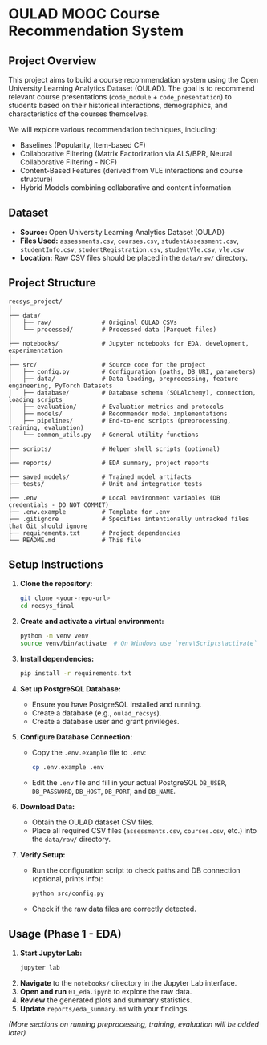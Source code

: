 # OULAD MOOC Course Recommendation System

## Project Overview

This project aims to build a course recommendation system using the Open University Learning Analytics Dataset (OULAD). The goal is to recommend relevant course presentations (`code_module` + `code_presentation`) to students based on their historical interactions, demographics, and characteristics of the courses themselves.

We will explore various recommendation techniques, including:
- Baselines (Popularity, Item-based CF)
- Collaborative Filtering (Matrix Factorization via ALS/BPR, Neural Collaborative Filtering - NCF)
- Content-Based Features (derived from VLE interactions and course structure)
- Hybrid Models combining collaborative and content information

## Dataset

- **Source:** Open University Learning Analytics Dataset (OULAD)
- **Files Used:** `assessments.csv`, `courses.csv`, `studentAssessment.csv`, `studentInfo.csv`, `studentRegistration.csv`, `studentVle.csv`, `vle.csv`
- **Location:** Raw CSV files should be placed in the `data/raw/` directory.

## Project Structure

```
recsys_project/
│
├── data/
│   ├── raw/              # Original OULAD CSVs
│   └── processed/        # Processed data (Parquet files)
│
├── notebooks/            # Jupyter notebooks for EDA, development, experimentation
│
├── src/                  # Source code for the project
│   ├── config.py         # Configuration (paths, DB URI, parameters)
│   ├── data/             # Data loading, preprocessing, feature engineering, PyTorch Datasets
│   ├── database/         # Database schema (SQLAlchemy), connection, loading scripts
│   ├── evaluation/       # Evaluation metrics and protocols
│   ├── models/           # Recommender model implementations
│   ├── pipelines/        # End-to-end scripts (preprocessing, training, evaluation)
│   └── common_utils.py   # General utility functions
│
├── scripts/              # Helper shell scripts (optional)
│
├── reports/              # EDA summary, project reports
│
├── saved_models/         # Trained model artifacts
├── tests/                # Unit and integration tests
│
├── .env                  # Local environment variables (DB credentials - DO NOT COMMIT)
├── .env.example          # Template for .env
├── .gitignore            # Specifies intentionally untracked files that Git should ignore
├── requirements.txt      # Project dependencies
└── README.md             # This file
```

## Setup Instructions

1.  **Clone the repository:**
    ```bash
    git clone <your-repo-url>
    cd recsys_final
    ```

2.  **Create and activate a virtual environment:**
    ```bash
    python -m venv venv
    source venv/bin/activate  # On Windows use `venv\Scripts\activate`
    ```

3.  **Install dependencies:**
    ```bash
    pip install -r requirements.txt
    ```

4.  **Set up PostgreSQL Database:**
    - Ensure you have PostgreSQL installed and running.
    - Create a database (e.g., `oulad_recsys`).
    - Create a database user and grant privileges.

5.  **Configure Database Connection:**
    - Copy the `.env.example` file to `.env`:
      ```bash
      cp .env.example .env
      ```
    - Edit the `.env` file and fill in your actual PostgreSQL `DB_USER`, `DB_PASSWORD`, `DB_HOST`, `DB_PORT`, and `DB_NAME`.

6.  **Download Data:**
    - Obtain the OULAD dataset CSV files.
    - Place all required CSV files (`assessments.csv`, `courses.csv`, etc.) into the `data/raw/` directory.

7.  **Verify Setup:**
    - Run the configuration script to check paths and DB connection (optional, prints info):
      ```bash
      python src/config.py
      ```
    - Check if the raw data files are correctly detected.

## Usage (Phase 1 - EDA)

1.  **Start Jupyter Lab:**
    ```bash
    jupyter lab
    ```
2.  **Navigate** to the `notebooks/` directory in the Jupyter Lab interface.
3.  **Open and run** `01_eda.ipynb` to explore the raw data.
4.  **Review** the generated plots and summary statistics.
5.  **Update** `reports/eda_summary.md` with your findings.

*(More sections on running preprocessing, training, evaluation will be added later)*